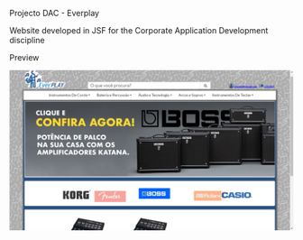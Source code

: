 Projecto DAC - Everplay

Website developed in JSF for the Corporate Application Development discipline

Preview

![P01](https://github.com/eltonxadrez/Projecto-DAC---Everplay/blob/main/preview/01-preview.png)
